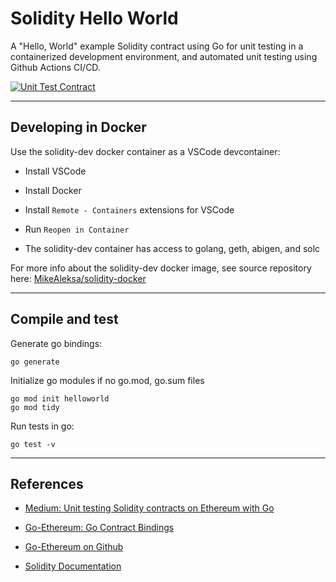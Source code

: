 # Solidity Hello World


A "Hello, World" example Solidity contract using Go for unit testing in a containerized development environment, and automated unit testing using Github Actions CI/CD.

[![Unit Test Contract](https://github.com/MikeAleksa/solidity-hello-world/actions/workflows/unit-test.yaml/badge.svg)](https://github.com/MikeAleksa/solidity-hello-world/actions/workflows/unit-test.yaml)

---

## Developing in Docker

Use the solidity-dev docker container as a VSCode devcontainer:

* Install VSCode

* Install Docker

* Install `Remote - Containers` extensions for VSCode

* Run `Reopen in Container`

* The solidity-dev container has access to golang, geth, abigen, and solc

For more info about the solidity-dev docker image, see source repository here: [MikeAleksa/solidity-docker](https://github.com/MikeAleksa/solidity-docker)

---

## Compile and test

Generate go bindings:
```
go generate
```

Initialize go modules if no go.mod, go.sum files
```
go mod init helloworld
go mod tidy
```

Run tests in go:
```
go test -v
```

---

## References

* [Medium: Unit testing Solidity contracts on Ethereum with Go](https://medium.com/coinmonks/unit-testing-solidity-contracts-on-ethereum-with-go-3cc924091281)

* [Go-Ethereum: Go Contract Bindings](https://geth.ethereum.org/docs/dapp/native-bindings)

* [Go-Ethereum on Github](https://github.com/ethereum/go-ethereum)

* [Solidity Documentation](https://docs.soliditylang.org/en/v0.8.11/index.html)